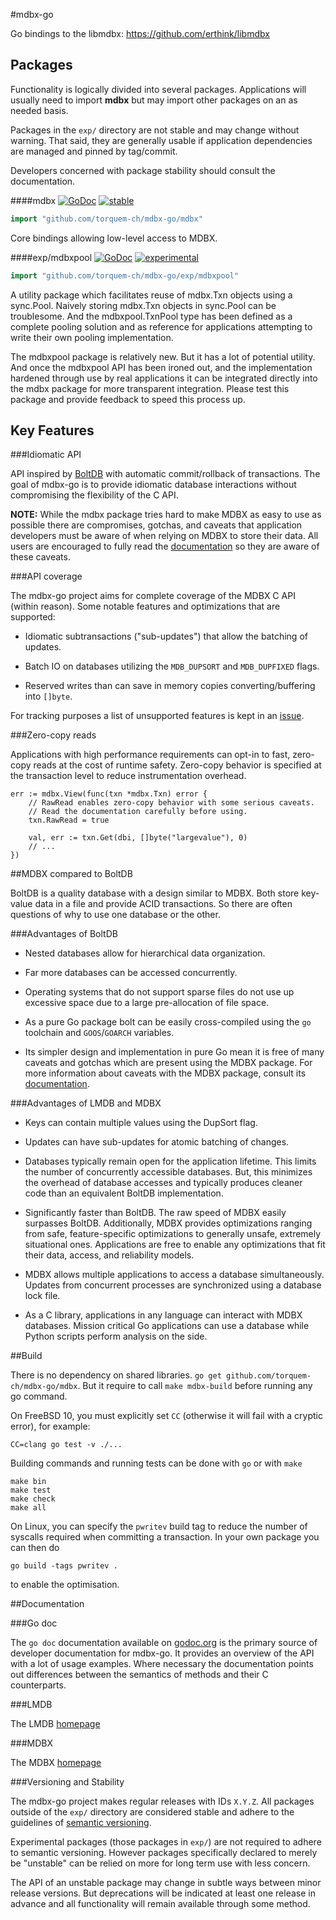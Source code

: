 #mdbx-go 

Go bindings to the libmdbx: https://github.com/erthink/libmdbx

## Packages

Functionality is logically divided into several packages.  Applications will
usually need to import **mdbx** but may import other packages on an as needed
basis.

Packages in the `exp/` directory are not stable and may change without warning.
That said, they are generally usable if application dependencies are managed
and pinned by tag/commit.

Developers concerned with package stability should consult the documentation.

####mdbx [![GoDoc](https://godoc.org/github.com/torquem-ch/mdbx-go/mdbx?status.svg)](https://godoc.org/github.com/github.com/torquem-ch/mdbx-go/mdbx) [![stable](https://img.shields.io/badge/stability-stable-brightgreen.svg)](#user-content-versioning-and-stability)

```go
import "github.com/torquem-ch/mdbx-go/mdbx"
```

Core bindings allowing low-level access to MDBX.

####exp/mdbxpool [![GoDoc](https://godoc.org/github.com/torquem-ch/mdbx-go/mdbx/exp/mdbxpool?status.svg)](https://godoc.org/github.com/torquem-ch/mdbx-go/mdbx/exp/mdbxpool) [![experimental](https://img.shields.io/badge/stability-experimental-red.svg)](#user-content-versioning-and-stability)


```go
import "github.com/torquem-ch/mdbx-go/exp/mdbxpool"
```

A utility package which facilitates reuse of mdbx.Txn objects using a
sync.Pool.  Naively storing mdbx.Txn objects in sync.Pool can be troublesome.
And the mdbxpool.TxnPool type has been defined as a complete pooling solution
and as reference for applications attempting to write their own pooling
implementation.

The mdbxpool package is relatively new.  But it has a lot of potential utility.
And once the mdbxpool API has been ironed out, and the implementation hardened
through use by real applications it can be integrated directly into the mdbx
package for more transparent integration.  Please test this package and provide
feedback to speed this process up.


## Key Features

###Idiomatic API

API inspired by [BoltDB](https://github.com/boltdb/bolt) with automatic
commit/rollback of transactions.  The goal of mdbx-go is to provide idiomatic
database interactions without compromising the flexibility of the C API.

**NOTE:** While the mdbx package tries hard to make MDBX as easy to use as
possible there are compromises, gotchas, and caveats that application
developers must be aware of when relying on MDBX to store their data.  All
users are encouraged to fully read the
[documentation](https://godoc.org/github.com/torquem-ch/mdbx-go/mdbx) so they are
aware of these caveats.

###API coverage

The mdbx-go project aims for complete coverage of the MDBX C API (within
reason).  Some notable features and optimizations that are supported:

- Idiomatic subtransactions ("sub-updates") that allow the batching of updates.

- Batch IO on databases utilizing the `MDB_DUPSORT` and `MDB_DUPFIXED` flags.

- Reserved writes than can save in memory copies converting/buffering into
  `[]byte`.

For tracking purposes a list of unsupported features is kept in an
[issue](https://github.com/torquem-ch/mdbx-go/issues/1).

###Zero-copy reads

Applications with high performance requirements can opt-in to fast, zero-copy
reads at the cost of runtime safety.  Zero-copy behavior is specified at the
transaction level to reduce instrumentation overhead.

```
err := mdbx.View(func(txn *mdbx.Txn) error {
    // RawRead enables zero-copy behavior with some serious caveats.
    // Read the documentation carefully before using.
    txn.RawRead = true

    val, err := txn.Get(dbi, []byte("largevalue"), 0)
    // ...
})
```

##MDBX compared to BoltDB

BoltDB is a quality database with a design similar to MDBX.  Both store
key-value data in a file and provide ACID transactions.  So there are often
questions of why to use one database or the other.

###Advantages of BoltDB

- Nested databases allow for hierarchical data organization.

- Far more databases can be accessed concurrently.

- Operating systems that do not support sparse files do not use up excessive
  space due to a large pre-allocation of file space.  

- As a pure Go package bolt can be easily cross-compiled using the `go`
  toolchain and `GOOS`/`GOARCH` variables.

- Its simpler design and implementation in pure Go mean it is free of many
  caveats and gotchas which are present using the MDBX package.  For more
  information about caveats with the MDBX package, consult its
  [documentation](https://godoc.org/github.com/torquem-ch/mdbx-go/mdbx).

###Advantages of LMDB and MDBX

- Keys can contain multiple values using the DupSort flag.

- Updates can have sub-updates for atomic batching of changes.

- Databases typically remain open for the application lifetime.  This limits
  the number of concurrently accessible databases.  But, this minimizes the
  overhead of database accesses and typically produces cleaner code than
  an equivalent BoltDB implementation.

- Significantly faster than BoltDB.  The raw speed of MDBX easily surpasses
  BoltDB.  Additionally, MDBX provides optimizations ranging from safe,
  feature-specific optimizations to generally unsafe, extremely situational
  ones.  Applications are free to enable any optimizations that fit their data,
  access, and reliability models.

- MDBX allows multiple applications to access a database simultaneously.
  Updates from concurrent processes are synchronized using a database lock
  file.

- As a C library, applications in any language can interact with MDBX
  databases.  Mission critical Go applications can use a database while Python
  scripts perform analysis on the side.

##Build

There is no dependency on shared libraries. `go get github.com/torquem-ch/mdbx-go/mdbx`. But it require to call `make mdbx-build` before running any go command.

On FreeBSD 10, you must explicitly set `CC` (otherwise it will fail with a
cryptic error), for example:

    CC=clang go test -v ./...

Building commands and running tests can be done with `go` or with `make`

    make bin
    make test
    make check
    make all

On Linux, you can specify the `pwritev` build tag to reduce the number of syscalls
required when committing a transaction. In your own package you can then do

    go build -tags pwritev .

to enable the optimisation.

##Documentation

###Go doc

The `go doc` documentation available on
[godoc.org](https://godoc.org/github.com/torquem-ch/mdbx-go) is the primary source
of developer documentation for mdbx-go.  It provides an overview of the API
with a lot of usage examples.  Where necessary the documentation points out
differences between the semantics of methods and their C counterparts.

###LMDB

The LMDB [homepage](http://symas.com/mdb/)

###MDBX

The MDBX [homepage](https://github.com/erthink/libmdbx)

###Versioning and Stability

The mdbx-go project makes regular releases with IDs `X.Y.Z`.  All packages
outside of the `exp/` directory are considered stable and adhere to the
guidelines of [semantic versioning](http://semver.org/).

Experimental packages (those packages in `exp/`) are not required to adhere to
semantic versioning.  However packages specifically declared to merely be
"unstable" can be relied on more for long term use with less concern.

The API of an unstable package may change in subtle ways between minor release
versions.  But deprecations will be indicated at least one release in advance
and all functionality will remain available through some method.
